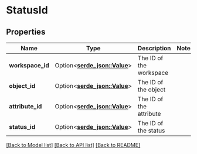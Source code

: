 # StatusId

## Properties

Name | Type | Description | Notes
------------ | ------------- | ------------- | -------------
**workspace_id** | Option<[**serde_json::Value**](.md)> | The ID of the workspace | 
**object_id** | Option<[**serde_json::Value**](.md)> | The ID of the object | 
**attribute_id** | Option<[**serde_json::Value**](.md)> | The ID of the attribute | 
**status_id** | Option<[**serde_json::Value**](.md)> | The ID of the status | 

[[Back to Model list]](../README.md#documentation-for-models) [[Back to API list]](../README.md#documentation-for-api-endpoints) [[Back to README]](../README.md)


